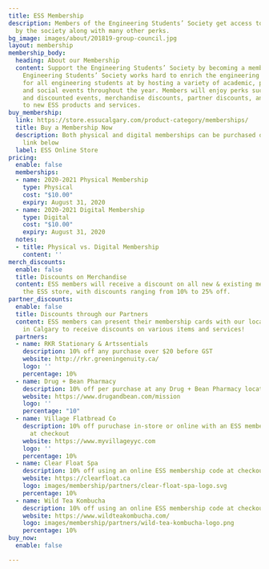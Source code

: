 ```yaml
---
title: ESS Membership
description: Members of the Engineering Students’ Society get access to events hosted
  by the society along with many other perks.
bg_image: images/about/201819-group-council.jpg
layout: membership
membership_body:
  heading: About our Membership
  content: Support the Engineering Students’ Society by becoming a member today! The
    Engineering Students’ Society works hard to enrich the engineering student experience
    for all engineering students at by hosting a variety of academic, professional,
    and social events throughout the year. Members will enjoy perks such as exclusive
    and discounted events, merchandise discounts, partner discounts, and early access
    to new ESS products and services.
buy_membership:
  link: https://store.essucalgary.com/product-category/memberships/
  title: Buy a Membership Now
  description: Both physical and digital memberships can be purchased online via the
    link below
  label: ESS Online Store
pricing:
  enable: false
  memberships:
  - name: 2020-2021 Physical Membership
    type: Physical
    cost: "$10.00"
    expiry: August 31, 2020
  - name: 2020-2021 Digital Membership
    type: Digital
    cost: "$10.00"
    expiry: August 31, 2020
  notes:
  - title: Physical vs. Digital Membership
    content: ''
merch_discounts:
  enable: false
  title: Discounts on Merchandise
  content: ESS members will receive a discount on all new & existing merchandise in
    the ESS store, with discounts ranging from 10% to 25% off.
partner_discounts:
  enable: false
  title: Discounts through our Partners
  content: ESS members can present their membership cards with our local partners
    in Calgary to receive discounts on various items and services!
  partners:
  - name: RKR Stationary & Artssentials
    description: 10% off any purchase over $20 before GST
    website: http://rkr.greeningenuity.ca/
    logo: ''
    percentage: 10%
  - name: Drug + Bean Pharmacy
    description: 10% off per purchase at any Drug + Bean Pharmacy location
    website: https://www.drugandbean.com/mission
    logo: ''
    percentage: "10"
  - name: Village Flatbread Co
    description: 10% off puruchase in-store or online with an ESS membership code
      at checkout
    website: https://www.myvillageyyc.com
    logo: ''
    percentage: 10%
  - name: Clear Float Spa
    description: 10% off using an online ESS membership code at checkout
    website: https://clearfloat.ca
    logo: images/membership/partners/clear-float-spa-logo.svg
    percentage: 10%
  - name: Wild Tea Kombucha
    description: 10% off using an online ESS membership code at checkout
    website: https://www.wildteakombucha.com/
    logo: images/membership/partners/wild-tea-kombucha-logo.png
    percentage: 10%
buy_now:
  enable: false

---
```

